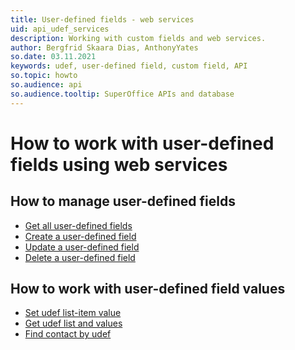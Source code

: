 ```yaml
---
title: User-defined fields - web services
uid: api_udef_services
description: Working with custom fields and web services.
author: Bergfrid Skaara Dias, AnthonyYates
so.date: 03.11.2021
keywords: udef, user-defined field, custom field, API
so.topic: howto
so.audience: api
so.audience.tooltip: SuperOffice APIs and database
---
```


# How to work with user-defined fields using web services

## How to manage user-defined fields

* [Get all user-defined fields][4]
* [Create a user-defined field][5]
* [Update a user-defined field][6]
* [Delete a user-defined field][7]

## How to work with user-defined field values

* [Set udef list-item value][1]
* [Get udef list and values][2]
* [Find contact by udef][3]

<!-- Referenced links -->
[1]: set-udef-listitem-value.md
[2]: get-udef-list-and-values.md
[3]: find-contact-by-udef.md
[4]: rest-get-all-udef-fields.md
[5]: rest-create-udef-field.md
[6]: rest-update-udef-field.md
[7]: rest-delete-udef-field.md

